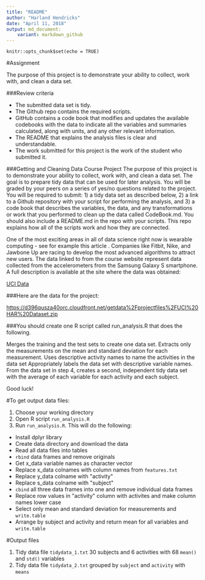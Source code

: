 ```yaml
---
title: "README"
author: "Harland Hendricks"
date: "April 11, 2018"
output: md_document:
    variant: markdown_github
---
```


```{r setup, include=FALSE}
knitr::opts_chunk$set(echo = TRUE)
```
#Assignment

The purpose of this project is to demonstrate your ability to collect, work with, and clean a data set.

###Review criteria 
* The submitted data set is tidy.
* The Github repo contains the required scripts.
* GitHub contains a code book that modifies and updates the available codebooks with the data to                      indicate all the variables and summaries calculated, along with units, and any other relevant                       information.
* The README that explains the analysis files is clear and understandable.
* The work submitted for this project is the work of the student who submitted it.

###Getting and Cleaning Data Course Project 
The purpose of this project is to demonstrate your ability to collect, work with, and clean a data set. The goal is to prepare tidy data that can be used for later analysis. You will be graded by your peers on a series of yes/no questions related to the project. You will be required to submit: 1) a tidy data set as described below, 2) a link to a Github repository with your script for performing the analysis, and 3) a code book that describes the variables, the data, and any transformations or work that you performed to clean up the data called CodeBook.md. You should also include a README.md in the repo with your scripts. This repo explains how all of the scripts work and how they are connected.

One of the most exciting areas in all of data science right now is wearable computing - see for example this article . Companies like Fitbit, Nike, and Jawbone Up are racing to develop the most advanced algorithms to attract new users. The data linked to from the course website represent data collected from the accelerometers from the Samsung Galaxy S smartphone. A full description is available at the site where the data was obtained:

[UCI Data](http://archive.ics.uci.edu/ml/datasets/Human+Activity+Recognition+Using+Smartphones)

###Here are the data for the project:

https://d396qusza40orc.cloudfront.net/getdata%2Fprojectfiles%2FUCI%20HAR%20Dataset.zip

###You should create one R script called run_analysis.R that does the following.

Merges the training and the test sets to create one data set.
Extracts only the measurements on the mean and standard deviation for each measurement.
Uses descriptive activity names to name the activities in the data set
Appropriately labels the data set with descriptive variable names.
From the data set in step 4, creates a second, independent tidy data set with the average of each variable for each activity and each subject.

Good luck!

#To get output data files:

1. Choose your working directory
2. Open R script `run_analysis.R`
3. Run `run_analysis.R`.  This will do the following:

* Install dplyr library
* Create data directory and download the data
* Read all data files into tables
* `rbind` data frames and remove originals
* Get x_data variable names as character vector
* Replace x_data colnames with column names from `features.txt`
* Replace y_data colname with "activity"
* Replace s_data colname with "subject"
* `cbind` all three data frames into one and remove individual data frames
* Replace row values in "activity" column with activites and make column names lower case
* Select only mean and standard deviation for measurements and `write.table`
* Arrange by subject and activity and return mean for all variables and `write.table`

#Output files

1. Tidy data file `tidydata_1.txt` 30 subjects and 6 activities with 68 `mean()` and `std()` variables 
2. Tidy data file `tidydata_2.txt` grouped by `subject` and `activity` with `means`